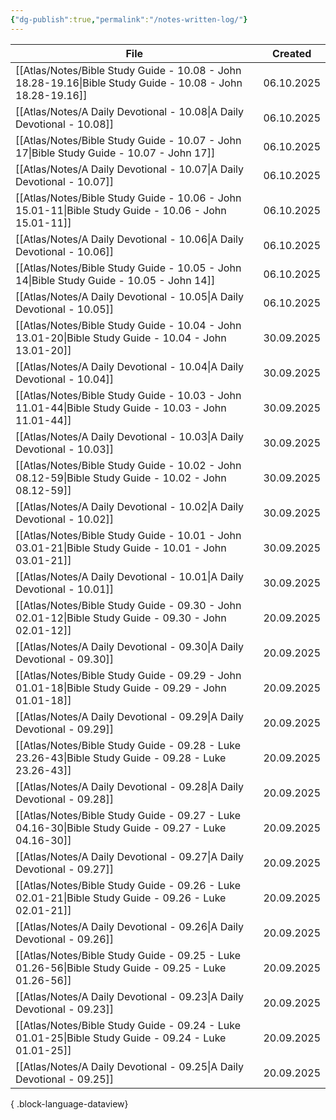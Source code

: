 ```yaml
---
{"dg-publish":true,"permalink":"/notes-written-log/"}
---
```


| File                                                                                                          | Created    |
| ------------------------------------------------------------------------------------------------------------- | ---------- |
| [[Atlas/Notes/Bible Study Guide - 10.08 - John 18.28-19.16\|Bible Study Guide - 10.08 - John 18.28-19.16]] | 06.10.2025 |
| [[Atlas/Notes/A Daily Devotional - 10.08\|A Daily Devotional - 10.08]]                                     | 06.10.2025 |
| [[Atlas/Notes/Bible Study Guide - 10.07 - John 17\|Bible Study Guide - 10.07 - John 17]]                   | 06.10.2025 |
| [[Atlas/Notes/A Daily Devotional - 10.07\|A Daily Devotional - 10.07]]                                     | 06.10.2025 |
| [[Atlas/Notes/Bible Study Guide - 10.06 - John 15.01-11\|Bible Study Guide - 10.06 - John 15.01-11]]       | 06.10.2025 |
| [[Atlas/Notes/A Daily Devotional - 10.06\|A Daily Devotional - 10.06]]                                     | 06.10.2025 |
| [[Atlas/Notes/Bible Study Guide - 10.05 - John 14\|Bible Study Guide - 10.05 - John 14]]                   | 06.10.2025 |
| [[Atlas/Notes/A Daily Devotional - 10.05\|A Daily Devotional - 10.05]]                                     | 06.10.2025 |
| [[Atlas/Notes/Bible Study Guide - 10.04 - John 13.01-20\|Bible Study Guide - 10.04 - John 13.01-20]]       | 30.09.2025 |
| [[Atlas/Notes/A Daily Devotional - 10.04\|A Daily Devotional - 10.04]]                                     | 30.09.2025 |
| [[Atlas/Notes/Bible Study Guide - 10.03 - John 11.01-44\|Bible Study Guide - 10.03 - John 11.01-44]]       | 30.09.2025 |
| [[Atlas/Notes/A Daily Devotional - 10.03\|A Daily Devotional - 10.03]]                                     | 30.09.2025 |
| [[Atlas/Notes/Bible Study Guide - 10.02 - John 08.12-59\|Bible Study Guide - 10.02 - John 08.12-59]]       | 30.09.2025 |
| [[Atlas/Notes/A Daily Devotional - 10.02\|A Daily Devotional - 10.02]]                                     | 30.09.2025 |
| [[Atlas/Notes/Bible Study Guide - 10.01 - John 03.01-21\|Bible Study Guide - 10.01 - John 03.01-21]]       | 30.09.2025 |
| [[Atlas/Notes/A Daily Devotional - 10.01\|A Daily Devotional - 10.01]]                                     | 30.09.2025 |
| [[Atlas/Notes/Bible Study Guide - 09.30 - John 02.01-12\|Bible Study Guide - 09.30 - John 02.01-12]]       | 20.09.2025 |
| [[Atlas/Notes/A Daily Devotional - 09.30\|A Daily Devotional - 09.30]]                                     | 20.09.2025 |
| [[Atlas/Notes/Bible Study Guide - 09.29 - John 01.01-18\|Bible Study Guide - 09.29 - John 01.01-18]]       | 20.09.2025 |
| [[Atlas/Notes/A Daily Devotional - 09.29\|A Daily Devotional - 09.29]]                                     | 20.09.2025 |
| [[Atlas/Notes/Bible Study Guide - 09.28 - Luke 23.26-43\|Bible Study Guide - 09.28 - Luke 23.26-43]]       | 20.09.2025 |
| [[Atlas/Notes/A Daily Devotional - 09.28\|A Daily Devotional - 09.28]]                                     | 20.09.2025 |
| [[Atlas/Notes/Bible Study Guide - 09.27 - Luke 04.16-30\|Bible Study Guide - 09.27 - Luke 04.16-30]]       | 20.09.2025 |
| [[Atlas/Notes/A Daily Devotional - 09.27\|A Daily Devotional - 09.27]]                                     | 20.09.2025 |
| [[Atlas/Notes/Bible Study Guide - 09.26 - Luke 02.01-21\|Bible Study Guide - 09.26 - Luke 02.01-21]]       | 20.09.2025 |
| [[Atlas/Notes/A Daily Devotional - 09.26\|A Daily Devotional - 09.26]]                                     | 20.09.2025 |
| [[Atlas/Notes/Bible Study Guide - 09.25 - Luke 01.26-56\|Bible Study Guide - 09.25 - Luke 01.26-56]]       | 20.09.2025 |
| [[Atlas/Notes/A Daily Devotional - 09.23\|A Daily Devotional - 09.23]]                                     | 20.09.2025 |
| [[Atlas/Notes/Bible Study Guide - 09.24 - Luke 01.01-25\|Bible Study Guide - 09.24 - Luke 01.01-25]]       | 20.09.2025 |
| [[Atlas/Notes/A Daily Devotional - 09.25\|A Daily Devotional - 09.25]]                                     | 20.09.2025 |

{ .block-language-dataview}


